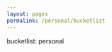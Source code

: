 ```yaml
---
layout: pages
permalink: /personal/bucketlist
---
```


<div id="personallist" class="content-wrapper">
    bucketlist: personal
</div>

